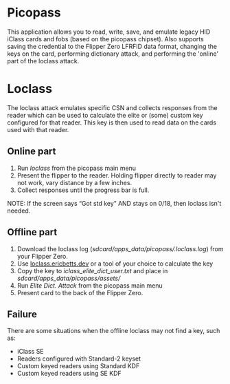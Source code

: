# Picopass


This application allows you to read, write, save, and emulate legacy HID iClass cards and fobs (based on the picopass chipset).  Also supports saving the credential to the Flipper Zero LFRFID data format, changing the keys on the card, performing dictionary attack, and performing the 'online' part of the loclass attack.

# Loclass

The loclass attack emulates specific CSN and collects responses from the reader which can be used to calculate the elite or (some) custom key configured for that reader.  This key is then used to read data on the cards used with that reader.

## Online part

1. Run _loclass_ from the picopass main menu
2. Present the flipper to the reader.  Holding flipper directly to reader may not work, vary distance by a few inches.
3. Collect responses until the progress bar is full.

NOTE: If the screen says “Got std key” AND stays on 0/18, then loclass isn't needed.

## Offline part

1. Download the loclass log (_sdcard/apps_data/picopass/.loclass.log_) from your Flipper Zero.
2. Use [loclass.ericbetts.dev](https://loclass.ericbetts.dev/) or a tool of your choice to calculate the key
3. Copy the key to _iclass_elite_dict_user.txt_ and place in _sdcard/apps_data/picopass/assets/_
4. Run _Elite Dict. Attack_ from the picopass main menu
5. Present card to the back of the Flipper Zero.

## Failure

There are some situations when the offline loclass may not find a key, such as:
 * iClass SE
 * Readers configured with Standard-2 keyset
 * Custom keyed readers using Standard KDF
 * Custom keyed readers using SE KDF
